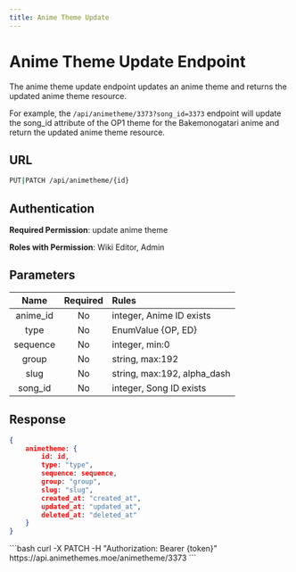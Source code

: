 ```yaml
---
title: Anime Theme Update
---
```


<Block>

# Anime Theme Update Endpoint

The anime theme update endpoint updates an anime theme and returns the updated anime theme resource.

For example, the `/api/animetheme/3373?song_id=3373` endpoint will update the song_id attribute of the OP1 theme for the Bakemonogatari anime and return the updated anime theme resource.

## URL

```sh
PUT|PATCH /api/animetheme/{id}
```

## Authentication

**Required Permission**: update anime theme

**Roles with Permission**: Wiki Editor, Admin

## Parameters

| Name     | Required | Rules                       |
| :------: | :------: | :-------------------------- |
| anime_id | No       | integer, Anime ID exists    |
| type     | No       | EnumValue {OP, ED}          |
| sequence | No       | integer, min:0              |
| group    | No       | string, max:192             |
| slug     | No       | string, max:192, alpha_dash |
| song_id  | No       | integer, Song ID exists     |

## Response

```json
{
    animetheme: {
        id: id,
        type: "type",
        sequence: sequence,
        group: "group",
        slug: "slug",
        created_at: "created_at",
        updated_at: "updated_at",
        deleted_at: "deleted_at"
    }
}
```

<Example>

<CURL>
```bash
curl -X PATCH -H "Authorization: Bearer {token}" https://api.animethemes.moe/animetheme/3373
```
</CURL>

</Example>

</Block>